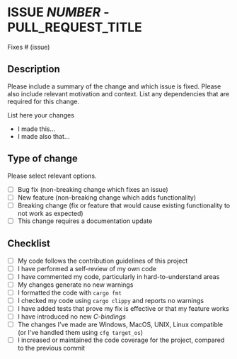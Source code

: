 # ISSUE _NUMBER_ - PULL_REQUEST_TITLE

Fixes # (issue)

## Description

Please include a summary of the change and which issue is fixed. Please also include relevant motivation and context. List any dependencies that are required for this change.

List here your changes

- I made this...
- I made also that...

## Type of change

Please select relevant options.

- [ ] Bug fix (non-breaking change which fixes an issue)
- [ ] New feature (non-breaking change which adds functionality)
- [ ] Breaking change (fix or feature that would cause existing functionality to not work as expected)
- [ ] This change requires a documentation update

## Checklist

- [ ] My code follows the contribution guidelines of this project
- [ ] I have performed a self-review of my own code
- [ ] I have commented my code, particularly in hard-to-understand areas
- [ ] My changes generate no new warnings
- [ ] I formatted the code with `cargo fmt`
- [ ] I checked my code using `cargo clippy` and reports no warnings
- [ ] I have added tests that prove my fix is effective or that my feature works
- [ ] I have introduced no new *C-bindings*
- [ ] The changes I've made are Windows, MacOS, UNIX, Linux compatible (or I've handled them using `cfg target_os`)
- [ ] I increased or maintained the code coverage for the project, compared to the previous commit
